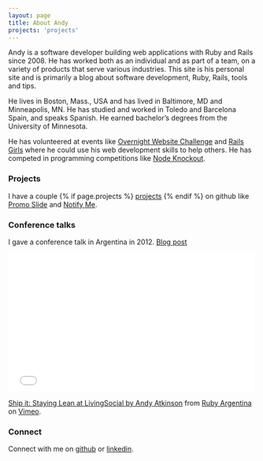 ```yaml
---
layout: page
title: About Andy
projects: 'projects'
---
```


Andy is a software developer building web applications with Ruby and Rails since 2008. He has worked both as an individual and as part of a team, on a variety of products that serve various industries. This site is his personal site and is primarily a blog about software development, Ruby, Rails, tools and tips.

He lives in Boston, Mass., USA and has lived in Baltimore, MD and Minneapolis, MN. He has studied and worked in Toledo and Barcelona Spain, and speaks Spanish. He earned bachelor’s degrees from the University of Minnesota.

He has volunteered at events like [Overnight Website Challenge](http://overnightwebsitechallenge.com/) and [Rails Girls](http://railsgirls.com/) where he could use his web development skills to help others. He has competed in programming competitions like [Node Knockout](http://nodeknockout.com/).

### Projects
I have a couple {% if page.projects %} <a href='{{ site.baseurl }}{{ page.projects }}'>projects</a> {% endif %} on github like [Promo Slide](/projects/promoSlide) and [Notify Me](https://github.com/andyatkinson/notify-me).

### Conference talks
I gave a conference talk in Argentina in 2012. [Blog post](/blog/2013/11/27/rubyconf-argentina-2012/)
<iframe src="//player.vimeo.com/video/57940280" width="500" height="282" frameborder="0" webkitallowfullscreen mozallowfullscreen allowfullscreen></iframe> <p><a href="http://vimeo.com/57940280">Ship it: Staying Lean at LivingSocial by Andy Atkinson</a> from <a href="http://vimeo.com/rubyargentina">Ruby Argentina</a> on <a href="https://vimeo.com">Vimeo</a>.</p>

### Connect
Connect with me on [github](https://github.com/andyatkinson) or [linkedin](http://www.linkedin.com/in/andyatkinson/).
